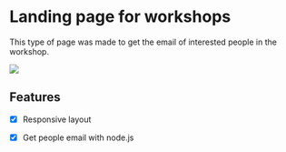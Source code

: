 # Landing page for workshops
This type of page was made to get the email of interested people in the workshop. 

![](/public/assets/Page.png)

## Features
-[x] Responsive layout
-[x] Get people email with node.js 



